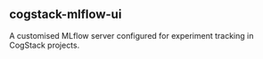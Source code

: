 ## cogstack-mlflow-ui
A customised MLflow server configured for experiment tracking in CogStack projects.
